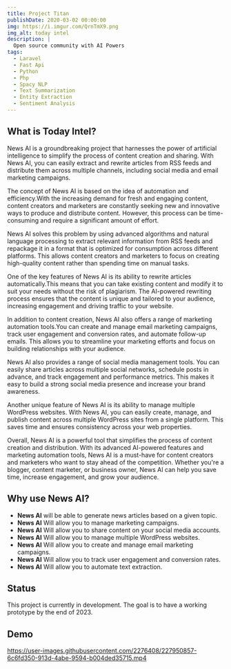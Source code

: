 ```yaml
---
title: Project Titan
publishDate: 2020-03-02 00:00:00
img: https://i.imgur.com/QrnTmX9.png
img_alt: today intel
description: |
  Open source community with AI Powers
tags:
  - Laravel
  - Fast Api
  - Python
  - Php
  - Spacy NLP
  - Text Summarization
  - Entity Extraction
  - Sentiment Analysis
---
```



## What is Today Intel?
News AI is a groundbreaking project
that harnesses the power of artificial intelligence to simplify the process of content creation and sharing.
With News AI, you can easily extract and rewrite articles from RSS feeds and distribute them across multiple channels,
including social media and email marketing campaigns.

The concept of News AI is based on the idea of automation and efficiency.With the increasing demand for fresh and engaging content,
content creators and marketers are constantly seeking new and innovative ways to produce and distribute content.
However, this process can be time-consuming and require a significant amount of effort.

News AI solves this problem
by using advanced algorithms and natural language processing to extract relevant information from RSS feeds
and repackage it in a format that is optimized for consumption across different platforms.
This allows content creators and marketers
to focus on creating high-quality content rather than spending time on manual tasks.

One of the key features of News AI is its ability
to rewrite articles automatically.This means that you can take existing content
and modify it to suit your needs without the risk of plagiarism.
The AI-powered rewriting process ensures that the content is unique and tailored to your audience,
increasing engagement and driving traffic to your website.

In addition to content creation,
News AI also offers a range of marketing automation tools.You can create and manage email marketing campaigns,
track user engagement and conversion rates, and automate follow-up emails.
This allows you to streamline your marketing efforts and focus on building relationships with your audience.

News AI also provides a range of social media management tools.
You can easily share articles across multiple social networks,
schedule posts in advance, and track engagement and performance metrics.
This makes it easy to build a strong social media presence and increase your brand awareness.

Another unique feature of News AI is its ability to manage multiple WordPress websites.
With News AI, you can easily create, manage, and publish content across multiple WordPress sites from a single platform.
This saves time and ensures consistency across your web properties.

Overall, News AI is a powerful tool that simplifies the process of content creation and distribution.
With its advanced AI-powered features and marketing automation tools,
News AI is a must-have for content creators and marketers who want to stay ahead of the competition.
Whether you're a blogger, content marketer, or business owner, News AI can help you save time,
increase engagement, and grow your audience.

## Why use News AI?
- **News AI** will be able to generate news articles based on a given topic.
- **News AI** Will allow you to manage marketing campaigns.
- **News AI** Will allow you to share content on your social media accounts.
- **News AI** Will allow you to manage multiple WordPress websites.
- **News AI** Will allow you to create and manage email marketing campaigns.
- **News AI** Will allow you to track user engagement and conversion rates.
- **News AI** Will allow you to automate text extraction.

## Status
This project is currently in development. 
The goal is to have a working prototype by the end of 2023.

## Demo
https://user-images.githubusercontent.com/2276408/227950857-6c6fd350-913d-4abe-9594-b004ded35715.mp4
